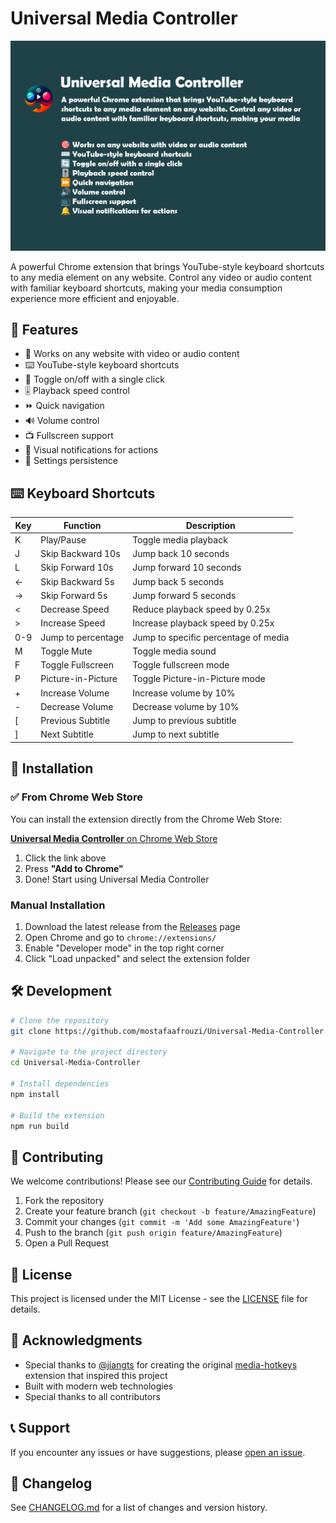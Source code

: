 # Universal Media Controller

![Universal Media Controller](.github/images/main.png)

A powerful Chrome extension that brings YouTube-style keyboard shortcuts to any media element on any website. Control any video or audio content with familiar keyboard shortcuts, making your media consumption experience more efficient and enjoyable.

## 🌟 Features

- 🎯 Works on any website with video or audio content
- ⌨️ YouTube-style keyboard shortcuts
- 🔄 Toggle on/off with a single click
- 🎚️ Playback speed control
- ⏩ Quick navigation
- 🔊 Volume control
- 📺 Fullscreen support
- 🔔 Visual notifications for actions
- 💾 Settings persistence

## ⌨️ Keyboard Shortcuts

| Key | Function | Description |
|-----|----------|-------------|
| K | Play/Pause | Toggle media playback |
| J | Skip Backward 10s | Jump back 10 seconds |
| L | Skip Forward 10s | Jump forward 10 seconds |
| ← | Skip Backward 5s | Jump back 5 seconds |
| → | Skip Forward 5s | Jump forward 5 seconds |
| < | Decrease Speed | Reduce playback speed by 0.25x |
| > | Increase Speed | Increase playback speed by 0.25x |
| 0-9 | Jump to percentage | Jump to specific percentage of media |
| M | Toggle Mute | Toggle media sound |
| F | Toggle Fullscreen | Toggle fullscreen mode |
| P | Picture-in-Picture | Toggle Picture-in-Picture mode |
| + | Increase Volume | Increase volume by 10% |
| - | Decrease Volume | Decrease volume by 10% |
| [ | Previous Subtitle | Jump to previous subtitle |
| ] | Next Subtitle | Jump to next subtitle |

## 🚀 Installation

### ✅ From Chrome Web Store  
You can install the extension directly from the Chrome Web Store:

[**Universal Media Controller** on Chrome Web Store](https://chromewebstore.google.com/detail/gfnimohgkhpemnhidffilknnibppmfkg?utm_source=item-share-cb)

1. Click the link above  
2. Press **"Add to Chrome"**  
3. Done! Start using Universal Media Controller


### Manual Installation
1. Download the latest release from the [Releases](https://github.com/mostafaafrouzi/Universal-Media-Controller/releases) page
2. Open Chrome and go to `chrome://extensions/`
3. Enable "Developer mode" in the top right corner
4. Click "Load unpacked" and select the extension folder

## 🛠️ Development

```bash
# Clone the repository
git clone https://github.com/mostafaafrouzi/Universal-Media-Controller.git

# Navigate to the project directory
cd Universal-Media-Controller

# Install dependencies
npm install

# Build the extension
npm run build
```

## 🤝 Contributing

We welcome contributions! Please see our [Contributing Guide](CONTRIBUTING.md) for details.

1. Fork the repository
2. Create your feature branch (`git checkout -b feature/AmazingFeature`)
3. Commit your changes (`git commit -m 'Add some AmazingFeature'`)
4. Push to the branch (`git push origin feature/AmazingFeature`)
5. Open a Pull Request

## 📝 License

This project is licensed under the MIT License - see the [LICENSE](LICENSE) file for details.

## 🙏 Acknowledgments

- Special thanks to [@jiangts](https://github.com/jiangts) for creating the original [media-hotkeys](https://github.com/jiangts/media-hotkeys) extension that inspired this project
- Built with modern web technologies
- Special thanks to all contributors

## 📞 Support

If you encounter any issues or have suggestions, please [open an issue](https://github.com/mostafaafrouzi/Universal-Media-Controller/issues).

## 🔄 Changelog

See [CHANGELOG.md](CHANGELOG.md) for a list of changes and version history.

